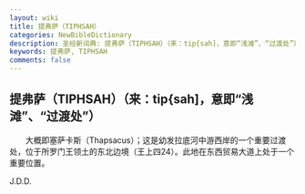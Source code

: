 ```yaml
---
layout: wiki
title: 提弗萨（TIPHSAH）
categories: NewBibleDictionary
description: 圣经新词典: 提弗萨（TIPHSAH）（来：tip{sah]，意即“浅滩”、“过渡处”）
keywords: 提弗萨, TIPHSAH
comments: false
---
```


## 提弗萨（TIPHSAH）（来：tip{sah]，意即“浅滩”、“过渡处”）

　　大概即塞萨卡斯（Thapsacus）；这是幼发拉底河中游西岸的一个重要过渡处，位于所罗门王领土的东北边境（王上四24）。此地在东西贸易大道上处于一个重要位置。

J.D.D.








